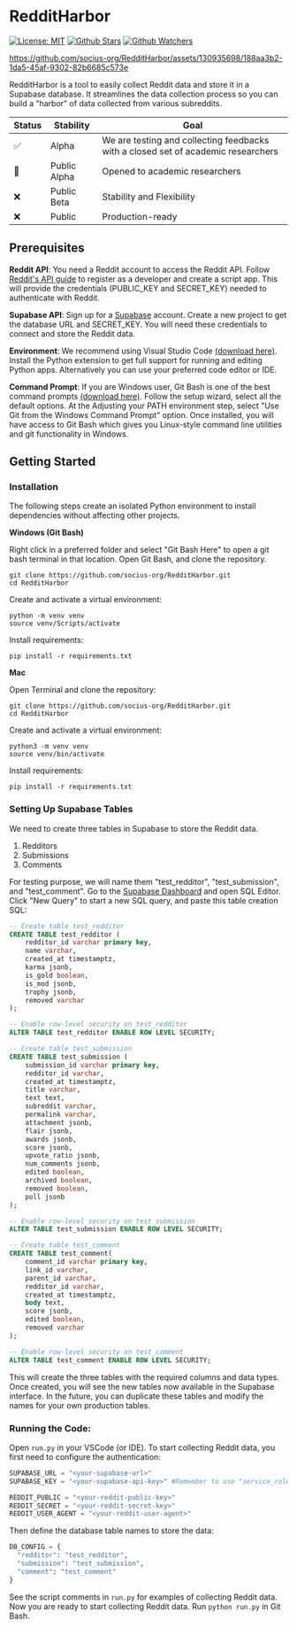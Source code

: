 # RedditHarbor
[![License: MIT](https://img.shields.io/badge/License-MIT-green.svg?label=license)](https://opensource.org/licenses/MIT)
[![Github Stars](https://img.shields.io/github/stars/socius-org/RedditHarbor?logo=github)](https://github.com/socius-org/RedditHarbor)
[![Github Watchers](https://img.shields.io/github/watchers/socius-org/RedditHarbor?style=flat&logo=github)](https://github.com/socius-org/RedditHarbor)

https://github.com/socius-org/RedditHarbor/assets/130935698/188aa3b2-1da5-45af-9302-82b6685c573e

RedditHarbor is a tool to easily collect Reddit data and store it in a Supabase database. It streamlines the data collection process so you can build a "harbor" of data collected from various subreddits.

| Status | Stability | Goal |
| ------ | ------ | ---- |
| ✅ | Alpha | We are testing and collecting feedbacks with a closed set of academic researchers |
| 🚧 | Public Alpha | Opened to academic researchers  |
| ❌ | Public Beta | Stability and Flexibility |
| ❌ | Public | Production-ready |

## Prerequisites

**Reddit API**: You need a Reddit account to access the Reddit API. Follow [Reddit's API guide](https://www.reddit.com/wiki/api/) to register as a developer and create a script app. This will provide the credentials (PUBLIC_KEY and SECRET_KEY) needed to authenticate with Reddit. 

**Supabase API**: Sign up for a [Supabase](https://supabase.com/) account. Create a new project to get the database URL and SECRET_KEY. You will need these credentials to connect and store the Reddit data. 

**Environment**: We recommend using Visual Studio Code [(download here)](https://code.visualstudio.com/download). Install the Python extension to get full support for running and editing Python apps. Alternatively you can use your preferred code editor or IDE. 

**Command Prompt**: If you are Windows user, Git Bash is one of the best command prompts [(download here)](https://gitforwindows.org/). Follow the setup wizard, select all the default options. At the Adjusting your PATH environment step, select "Use Git from the Windows Command Prompt" option. Once installed, you will have access to Git Bash which gives you Linux-style command line utilities and git functionality in Windows. 

## Getting Started

### Installation

The following steps create an isolated Python environment to install dependencies without affecting other projects.

**Windows (Git Bash)** 

Right click in a preferred folder and select "Git Bash Here" to open a git bash terminal in that location. Open Git Bash, and clone the repository. 

```
git clone https://github.com/socius-org/RedditHarbor.git
cd RedditHarbor
```

Create and activate a virtual environment:

```
python -m venv venv 
source venv/Scripts/activate
```

Install requirements:

```
pip install -r requirements.txt
```

**Mac**

Open Terminal and clone the repository:

```
git clone https://github.com/socius-org/RedditHarbor.git
cd RedditHarbor
```

Create and activate a virtual environment:

```
python3 -m venv venv
source venv/bin/activate
```

Install requirements:

``` 
pip install -r requirements.txt
```

### Setting Up Supabase Tables 

We need to create three tables in Supabase to store the Reddit data. 

1. Redditors
2. Submissions 
3. Comments

For testing purpose, we will name them "test_redditor", "test_submission", and "test_comment". Go to the [Supabase Dashboard](https://app.supabase.com) and open SQL Editor. Click "New Query" to start a new SQL query, and paste this table creation SQL:

```sql
-- Create table test_redditor
CREATE TABLE test_redditor (
    redditor_id varchar primary key,
    name varchar,
    created_at timestamptz,
    karma jsonb,
    is_gold boolean,
    is_mod jsonb,
    trophy jsonb,
    removed varchar
);

-- Enable row-level security on test_redditor
ALTER TABLE test_redditor ENABLE ROW LEVEL SECURITY;

-- Create table test_submission
CREATE TABLE test_submission (
    submission_id varchar primary key,
    redditor_id varchar,
    created_at timestamptz,
    title varchar,
    text text,
    subreddit varchar,
    permalink varchar,
    attachment jsonb,
    flair jsonb,
    awards jsonb,
    score jsonb,
    upvote_ratio jsonb,
    num_comments jsonb,
    edited boolean,
    archived boolean,
    removed boolean,
    poll jsonb
); 

-- Enable row-level security on test_submission
ALTER TABLE test_submission ENABLE ROW LEVEL SECURITY;

-- Create table test_comment
CREATE TABLE test_comment(
    comment_id varchar primary key,
    link_id varchar,
    parent_id varchar,
    redditor_id varchar,
    created_at timestamptz,
    body text,
    score jsonb,
    edited boolean,
    removed varchar
); 

-- Enable row-level security on test_comment
ALTER TABLE test_comment ENABLE ROW LEVEL SECURITY;
```

This will create the three tables with the required columns and data types. Once created, you will see the new tables now available in the Supabase interface. In the future, you can duplicate these tables and modify the names for your own production tables.

### Running the Code: 

Open `run.py` in your VSCode (or IDE). To start collecting Reddit data, you first need to configure the authentication:

```python
SUPABASE_URL = "<your-supabase-url>" 
SUPABASE_KEY = "<your-supabase-api-key>" #Remember to use "service_role/secret" key, not "anon/public" key 

REDDIT_PUBLIC = "<your-reddit-public-key>"
REDDIT_SECRET = "<your-reddit-secret-key>"
REDDIT_USER_AGENT = "<your-reddit-user-agent>"
```

Then define the database table names to store the data:

```python
DB_CONFIG = {
  "redditor": "test_redditor",
  "submission": "test_submission", 
  "comment": "test_comment"
}
```

See the script comments in `run.py` for examples of collecting Reddit data. Now you are ready to start collecting Reddit data. Run ```python run.py``` in Git Bash. 


